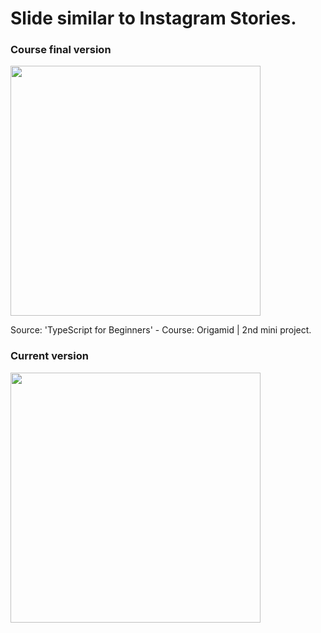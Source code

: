 <h1>Slide similar to Instagram Stories.</h1>

<h3>Course final version</h3>
<img width="400" height="auto" src="https://github.com/saulomartins1/slide-instagramStories/assets/109045710/a3fb691f-e2b0-4130-91fe-07c0bdd3b957"></img>
<p>Source: 'TypeScript for Beginners' - Course: Origamid | 2nd mini project.</p>
<h3>Current version</h3>
<img width="400" height="auto" src="https://github.com/saulomartins1/slide-instagramStories/assets/109045710/519a708a-3634-4cd7-99df-5b5303f8c4c3"></img>


